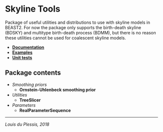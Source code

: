 # Skyline Tools

Package of useful utilities and distributions to use with skyline models in BEAST2. For now the package only supports the birth-death skyline (BDSKY) and multitype birth-death process (BDMM), but there is no reason these utilities cannot be used for coalescent skyline models.

- [**Documentation**](doc/README.md)
- [**Examples**](examples/README.md)
- [**Unit tests**](test/README.md)


## Package contents

- *Smoothing priors*
	- **Ornstein-Uhlenbeck smoothing prior** 
- *Utilities*
	- **TreeSlicer**
- *Parameters*
	- **RealParameterSequence**

	
	
---
_Louis du Plessis, 2018_




